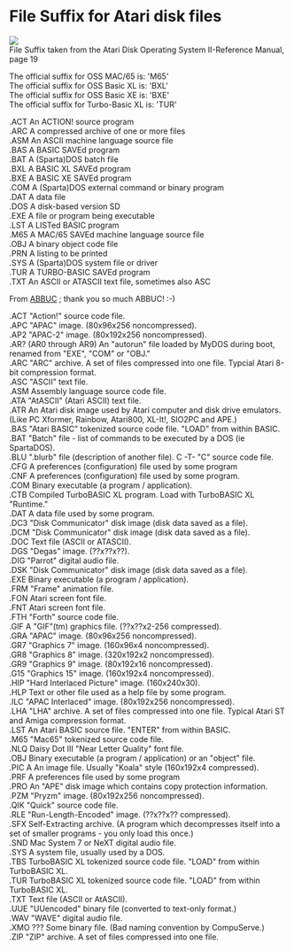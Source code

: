 # File Suffix for Atari disk files  
![](attachments/Suffix.jpg)  
File Suffix taken from the Atari Disk Operating System II-Reference Manual, page 19  
  
The official suffix for OSS MAC/65 is: 'M65'  
The official suffix for OSS Basic XL is: 'BXL'  
The official suffix for OSS Basic XE is: 'BXE'  
The official suffix for Turbo-Basic XL is: 'TUR'  
  
.ACT    An ACTION! source program  
.ARC    A compressed archive of one or more files  
.ASM    An ASCII machine language source file  
.BAS    A BASIC SAVEd program  
.BAT    A (Sparta)DOS batch file  
.BXL    A BASIC XL SAVEd program  
.BXE    A BASIC XE SAVEd program  
.COM    A (Sparta)DOS external command or binary program  
.DAT    A data file  
.DOS    A disk-based version SD  
.EXE    A file or program being executable  
.LST    A LISTed BASIC program  
.M65    A MAC/65 SAVEd machine language source file  
.OBJ    A binary object code file  
.PRN    A listing to be printed  
.SYS    A (Sparta)DOS system file or driver  
.TUR    A TURBO-BASIC SAVEd program  
.TXT    An ASCII or ATASCII text file, sometimes also ASC  
  
From [ABBUC](http://www.abbuc.de/software/136-software/software-tipps-a-tricks) ; thank you so much ABBUC! :-)  
  
.ACT "Action!" source code file.  
.APC "APAC" image. (80x96x256 noncompressed).  
.AP2 "APAC-2" image. (80x192x256 noncompressed).  
.AR? (AR0 through AR9) An "autorun" file loaded by MyDOS during boot, renamed from "EXE", "COM" or "OBJ."  
.ARC "ARC" archive. A set of files compressed into one file. Typcial Atari 8-bit compression format.  
.ASC "ASCII" text file.  
.ASM Assembly language source code file.  
.ATA "AtASCII" (Atari ASCII) text file.  
.ATR An Atari disk image used by Atari computer and disk drive emulators. (Like PC Xformer, Rainbow, Atari800, XL-It!, SIO2PC and APE.)  
.BAS "Atari BASIC" tokenized source code file. "LOAD" from within BASIC.  
.BAT "Batch" file - list of commands to be executed by a DOS (ie SpartaDOS).  
.BLU ".blurb" file (description of another file). C -T- "C" source code file.  
.CFG A preferences (configuration) file used by some program  
.CNF A preferences (configuration) file used by some program.  
.COM Binary executable (a program / application).  
.CTB Compiled TurboBASIC XL program. Load with TurboBASIC XL "Runtime."  
.DAT A data file used by some program.  
.DC3 "Disk Communicator" disk image (disk data saved as a file).  
.DCM "Disk Communicator" disk image (disk data saved as a file).  
.DOC Text file (ASCII or ATASCII).  
.DGS "Degas" image. (??x??x??).  
.DIG "Parrot" digital audio file.  
.DSK "Disk Communicator" disk image (disk data saved as a file).  
.EXE Binary executable (a program / application).  
.FRM "Frame" animation file.  
.FON Atari screen font file.  
.FNT Atari screen font file.  
.FTH "Forth" source code file.  
.GIF A "GIF"(tm) graphics file. (??x??x2-256 compressed).  
.GRA "APAC" image. (80x96x256 noncompressed).  
.GR7 "Graphics 7" image. (160x96x4 noncompressed).  
.GR8 "Graphics 8" image. (320x192x2 noncompressed).  
.GR9 "Graphics 9" image. (80x192x16 noncompressed).  
.G15 "Graphics 15" image. (160x192x4 noncompressed).  
.HIP "Hard Interlaced Picture" image. (160x240x30).  
.HLP Text or other file used as a help file by some program.  
.ILC "APAC Interlaced" image. (80x192x256 noncompressed).  
.LHA "LHA" archive. A set of files compressed into one file. Typical Atari ST and Amiga compression format.  
.LST An Atari BASIC source file. "ENTER" from within BASIC.  
.M65 "Mac65" tokenized source code file.  
.NLQ Daisy Dot III "Near Letter Quality" font file.  
.OBJ Binary executable (a program / application) or an "object" file.  
.PIC A An image file. Usually "Koala" style (160x192x4 compressed).  
.PRF A preferences file used by some program  
.PRO An "APE" disk image which contains copy protection information.  
.PZM "Pryzm" image. (80x192x256 noncompressed).  
.QIK "Quick" source code file.  
.RLE "Run-Length-Encoded" image. (??x??x?? compressed).  
.SFX Self-Extracting archive. (A program which decompresses itself into a set of smaller programs - you only load this once.)  
.SND Mac System 7 or NeXT digital audio file.  
.SYS A system file, usually used by a DOS.  
.TBS TurboBASIC XL tokenized source code file. "LOAD" from within TurboBASIC XL.  
.TUR TurboBASIC XL tokenized source code file. "LOAD" from within TurboBASIC XL.  
.TXT Text file (ASCII or AtASCII).  
.UUE "UUencoded" binary file (converted to text-only format.)  
.WAV "WAVE" digital audio file.  
.XMO ??? Some binary file. (Bad naming convention by CompuServe.)  
.ZIP "ZIP" archive. A set of files compressed into one file.  
